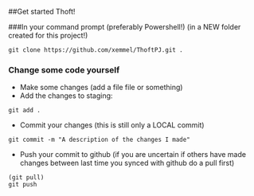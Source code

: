 ##Get started Thoft!

###In your command prompt (preferably Powershell!) (in a NEW folder created for this project!)

```
git clone https://github.com/xemmel/ThoftPJ.git .
```

### Change some code yourself

- Make some changes (add a file file or something)
- Add the changes to staging:
```
git add .
```
- Commit your changes (this is still only a LOCAL commit)
```
git commit -m "A description of the changes I made"
```
- Push your commit to github (if you are uncertain if others have made changes between last time you synced with github do a pull first)
```
(git pull)
git push 
```



